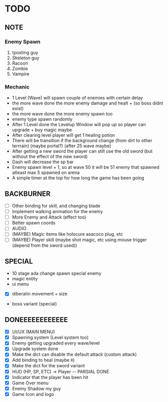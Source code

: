 # TODO
## NOTE

### Enemy Spawn
1. tposting guy
2. Skeleton guy
3. Racoon
4. Zombie
5. Vampire

### Mechanic
- 1 Level (Wave) will spawn couple of enemies with certain delay
- the more wave done the more enemy damage and healt + (so boss didnt exist)
- the more wave done the more enemy spawn too
- enemy type spawn randomly
- After 1 Level done the Levelup Window will pop up so player can upgrade + buy magic maybe
- After clearing level player will get 1 healing potion
- There will be transition if the background change (from dirt to other terrrain) (maybe portal?) (after 25 wave maybe)
- After getting a new sword the player can still use the old sword (but without the effect of the new sword)
- Dash will decrease the sp bar
- Enemy spawn level + 1, so at wave 50 it will be 51 enemy that spawned atleast max 5 spawned on arena
- A simple timer at the top for how long the game has been going

## BACKBURNER
- [ ] Other binding for skill, and changing blade
- [ ] Implement walking animation for the enemy
- [ ] More Enemy and Attack (effect too)
- [ ] Better spawn coords
- [ ] AUDIO
- [ ] (MAYBE) Magic items like holocure asacoco plug, etc
- [ ] (MAYBE) Player skill (maybe shot magic, etc using mouse trigger (depend from the sword used))

## SPECIAL
- 10 stage ada change spawn special enemy
- magic entity
- ui menu
- [x] diberatin movement + size
- boss variant (special)

## DONEEEEEEEEEEEE
- [x] UI/UX (MAIN MENU)
- [x] Spawning system (Level system too)
- [x] Enemy getting upgraded every wave/level
- [x] Upgrade system done
- [x] Make the dict can disable the default attack (custom attack)
- [x] Add binding to heal (maybe `R`)
- [x] Make the dict for the sword variant
- [x] HUD (HP, SP, ETC) -> Player -- PARSIAL DONE
- [x] Indicator that the player has been hit
- [x] Game Over menu
- [x] Enemy Shadow my guy
- [x] Game Icon and logo

